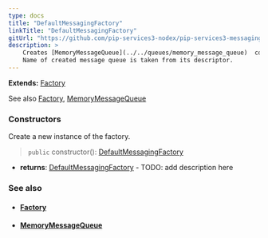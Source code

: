 ```yaml
---
type: docs
title: "DefaultMessagingFactory"
linkTitle: "DefaultMessagingFactory"
gitUrl: "https://github.com/pip-services3-nodex/pip-services3-messaging-nodex"
description: > 
    Creates [MemoryMessageQueue](../../queues/memory_message_queue)  components by their descriptors.
    Name of created message queue is taken from its descriptor.
---
```


**Extends:** [Factory](../../../components/build/factory)

See also [Factory](../../../components/build/factory), [MemoryMessageQueue](../../queues/memory_message_queue) 

### Constructors

Create a new instance of the factory.

> `public` constructor(): [DefaultMessagingFactory]()

- **returns**: [DefaultMessagingFactory]() - TODO: add description here


### See also
- #### [Factory](../../../components/build/factory)
- #### [MemoryMessageQueue](../../queues/message_queue)

